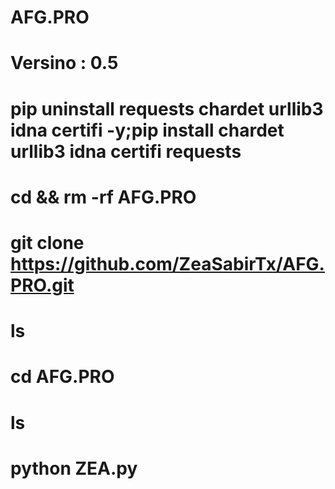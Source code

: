 # AFG.PRO
# Versino  :   0.5
# pip uninstall requests chardet urllib3 idna certifi -y;pip install chardet urllib3 idna certifi requests
# cd && rm -rf AFG.PRO
# git clone https://github.com/ZeaSabirTx/AFG.PRO.git
# ls
# cd AFG.PRO
# ls
# python ZEA.py
